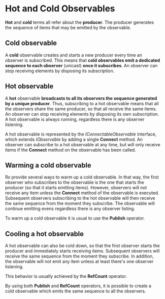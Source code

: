# Hot and Cold Observables

**Hot** and **cold** terms all refer about the **producer**. The producer generates the sequence of items that may be emitted by the observable.

## Cold observable

A **cold** observable creates and starts a new producer every time an observer is subscribed. This means that **cold observables emit a dedicated sequence to each observer** (unicast) **once it subscribes**. An observer can stop receiving elements by disposing its subscription.

## Hot observable

A **hot** observable **broadcasts to all its observers the sequence generated by a unique producer**. Thus, subscribing to a hot observable means that all the observers share the same producer, so that all receive the same items. An observer can stop receiving elements by disposing its own subscription. A hot observable is always running, regardless there is any observer listening.

A hot observable is represented by the _IConnectableObservable_ interface, which extends _IObservable_ by adding a single **Connect** method. An observer can subscribe to a hot observable at any time, but will only receive items if the **Connect** method on the observable has been called.

## Warming a cold observable

Rx provide several ways to warm up a cold observable. In that way, the first observer who subscribes to the observable is the one that starts the producer (so that it starts emitting items). However, observers will not receive any item unless the **Connect** method of the observable is executed. Subsequent observers subscribing to the hot observable will then receive the same sequence from the moment they subscribe. The observable will continue emitting evens regardless there is any observer listing.

To warm up a cold observable it is usual to use the **Publish** operator.

## Cooling a hot observable

A hot observable can also be cold down, so that the first observer starts the producer and immediately starts receiving items. Subsequent observers will receive the same sequence from the moment they subscribe. In addition, the observable will not emit any item unless at least there&#39;s one observer listening.

This behavior is usually achieved by the **RefCount** operator.

By using both **Publish** and **RefCount** operators, it is possible to create a cold observable which emits the same sequence to all the observers.

